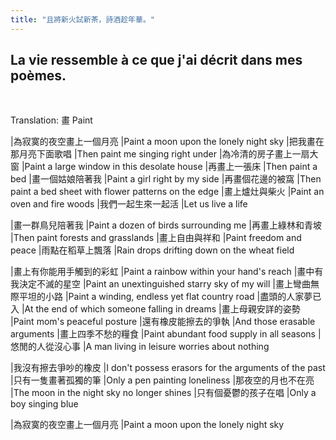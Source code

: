 ```yaml
---
title: "且將新火試新茶，詩酒趁年華。"
---
```


## La vie ressemble à ce que j'ai décrit dans mes poèmes.

<br/>

Translation: 畫 Paint

|為寂寞的夜空畫上一個月亮 |Paint a moon upon the lonely night sky
|把我畫在那月亮下面歌唱 |Then paint me singing right under
|為冷清的房子畫上一扇大窗 |Paint a large window in this desolate house
|再畫上一張床 |Then paint a bed
|畫一個姑娘陪著我 |Paint a girl right by my side 
|再畫個花邊的被窩 |Then paint a bed sheet with flower patterns on the edge
|畫上爐灶與柴火 |Paint an oven and fire woods
|我們一起生來一起活 |Let us live a life

|畫一群鳥兒陪著我 |Paint a dozen of birds surrounding me
|再畫上綠林和青坡 |Then paint forests and grasslands
|畫上自由與祥和 |Paint freedom and peace
|雨點在稻草上飄落 |Rain drops drifting down on the wheat field

|畫上有你能用手觸到的彩虹 |Paint a rainbow within your hand's reach
|畫中有我決定不滅的星空 |Paint an unextinguished starry sky of my will
|畫上彎曲無際平坦的小路 |Paint a winding, endless yet flat country road
|盡頭的人家夢已入 |At the end of which someone falling in dreams
|畫上母親安詳的姿勢 |Paint mom's peaceful posture
|還有橡皮能擦去的爭執 |And those erasable arguments
|畫上四季不愁的糧食 |Paint abundant food supply in all seasons
|悠閒的人從沒心事 |A man living in leisure worries about nothing

|我沒有擦去爭吵的橡皮 |I don't possess erasors for the arguments of the past
|只有一隻畫著孤獨的筆 |Only a pen painting loneliness
|那夜空的月也不在亮 |The moon in the night sky no longer shines
|只有個憂鬱的孩子在唱 |Only a boy singing blue

|為寂寞的夜空畫上一個月亮 |Paint a moon upon the lonely night sky﻿
